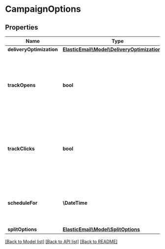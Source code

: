 # CampaignOptions

## Properties
Name | Type | Description | Notes
------------ | ------------- | ------------- | -------------
**deliveryOptimization** | [**ElasticEmail\Model\DeliveryOptimizationType**](DeliveryOptimizationType.md) |  | [optional] 
**trackOpens** | **bool** | Should the opens be tracked? If no value has been provided, Account&#39;s default setting will be used. | [optional] 
**trackClicks** | **bool** | Should the clicks be tracked? If no value has been provided, Account&#39;s default setting will be used. | [optional] 
**scheduleFor** | **\DateTime** | Date when this Campaign is scheduled to be sent on | [optional] 
**splitOptions** | [**ElasticEmail\Model\SplitOptions**](SplitOptions.md) |  | [optional] 

[[Back to Model list]](../README.md#documentation-for-models) [[Back to API list]](../README.md#documentation-for-api-endpoints) [[Back to README]](../README.md)


